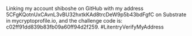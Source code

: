 Linking my account shiboshe on GitHub with my address 5CFgKQotnUxCAvnL3vBU32hxtkKAd8trcDeW9p5b43bdFgfC on Substrate in mycryptoprofile.io, and the challenge code is: c02ff91dd839b83fb09a60ff94d2f259. #LitentryVerifyMyAddress
